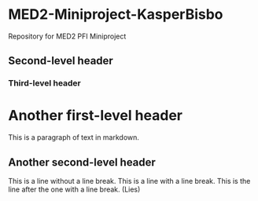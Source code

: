 # MED2-Miniproject-KasperBisbo
Repository for MED2 PFI Miniproject

## Second-level header
### Third-level header

Another first-level header
==========================

This is a paragraph of text in markdown.

Another second-level header
---------------------------

This is a line without a line break. 
This is a line with a line break.
This is the line after the one with a line break. (Lies)
